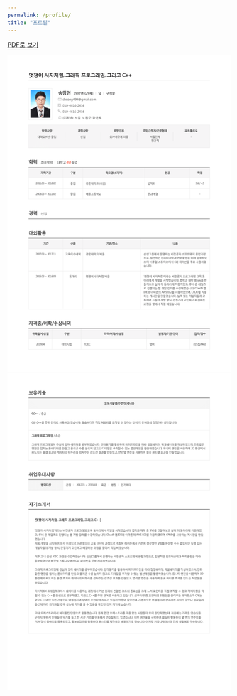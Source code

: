 ```yaml
---
permalink: /profile/
title: "프로필"
---
```


[PDF로 보기](/assets/mydoc/song.pdf)

![song-1](/assets/mydoc/song-1.png)
![song-2](/assets/mydoc/song-2.png)
